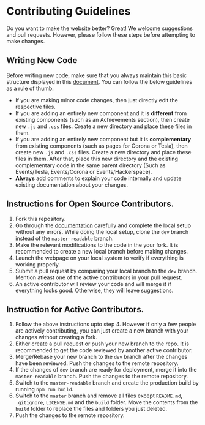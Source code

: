 # Contributing Guidelines

Do you want to make the website better? Great! We welcome suggestions and pull requests. However, please follow these steps before attempting to make changes.

## Writing New Code

Before writing new code, make sure that you always maintain this basic structure displayed in this [document](https://github.com/techclubssn/techclubssn.github.io/blob/master-readable/public/docs/structure.md). You can follow the below guidelines as a rule of thumb:

- If you are making minor code changes, then just directly edit the respective files.
- If you are adding an entirely new component and it is **different** from existing components (such as an Achievements section), then create new `.js` and `.css` files. Create a new directory and place these files in them.
- If you are adding an entirely new component but it is **complementary** from existing components (such as pages for Corona or Tesla), then create new `.js` and `.css` files. Create a new directory and place these files in them. After that, place this new directory and the existing complementary code in the same parent directory (Such as Events/Tesla, Events/Corona or Events/Hackerspace).
- **Always** add comments to explain your code internally and update existing documentation about your changes.

## Instructions for Open Source Contributors.

1. Fork this repository.
2. Go through the [documentation](https://github.com/techclubssn/techclubssn.github.io/tree/master-readable/public/docs) carefully and complete the local setup without any errors. While doing the local setup, clone the `dev` branch instead of the `master-readable` branch.
3. Make the relevant modifications to the code in the your fork. It is recommended to create a new local branch before making changes.
4. Launch the webpage on your local system to verify if everything is working properly.
5. Submit a pull request by comparing your local branch to the `dev` branch. Mention atleast one of the active contributors in your pull request.
6. An active contributor will review your code and will merge it if everything looks good. Otherwise, they will leave suggestions.

## Instruction for Active Contributors.

1. Follow the above instructions upto step 4. However if only a few people are actively contributing, you can just create a new branch with your changes without creating a fork.
2. Either create a pull request or push your new branch to the repo. It is recommended to get the code reviewed by another active contributor.
3. Merge/Rebase your new branch to the `dev` branch after the changes have been reviewed. Push the changes to the remote repository.
4. If the changes of `dev` branch are ready for deployment, merge it into the `master-readable` branch. Push the changes to the remote repository.
5. Switch to the `master-readable` branch and create the production build by running `npm run build`.
6. Switch to the `master` branch and remove all files except `README.md`, `.gitignore`, `LICENSE.md` and the `build` folder. Move the contents from the `build` folder to replace the files and folders you just deleted.
7. Push the changes to the remote repository.
